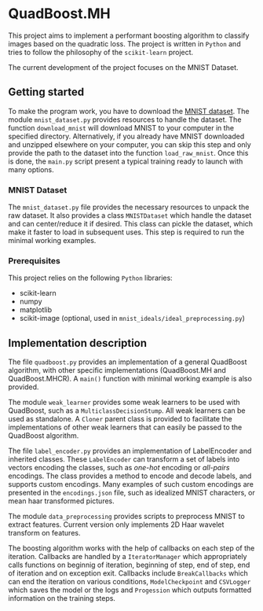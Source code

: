 # QuadBoost.MH

This project aims to implement a performant boosting algorithm to classify images based on the quadratic loss.
The project is written in `Python` and tries to follow the philosophy of the `scikit-learn` project.

The current development of the project focuses on the MNIST Dataset.

## Getting started

To make the program work, you have to download the [MNIST dataset](http://yann.lecun.com/exdb/mnist/).
The module `mnist_dataset.py` provides resources to handle the dataset.
The function `download_mnist` will download MNIST to your computer in the specified directory.
Alternatively, if you already have MNIST downloaded and unzipped elsewhere on your computer, you can skip this step and only provide the path to the dataset into the function `load_raw_mnist`.
Once this is done, the `main.py` script present a typical training ready to launch with many options.

### MNIST Dataset

The `mnist_dataset.py` file provides the necessary resources to unpack the raw dataset.
It also provides a class `MNISTDataset` which handle the dataset and can center/reduce it if desired.
This class can pickle the dataset, which make it faster to load in subsequent uses.
This step is required to run the minimal working examples.

### Prerequisites

This project relies on the following `Python` libraries:
- scikit-learn
- numpy
- matplotlib
- scikit-image (optional, used in `mnist_ideals/ideal_preprocessing.py`)

## Implementation description

The file `quadboost.py` provides an implementation of a general QuadBoost algorithm, with other specific implementations (QuadBoost.MH and QuadBoost.MHCR).
A `main()` function with minimal working example is also provided.

The module `weak_learner` provides some weak learners to be used with QuadBoost, such as a `MulticlassDecisionStump`.
All weak learners can be used as standalone.
A `Cloner` parent class is provided to facilitate the implementations of other weak learners that can easily be passed to the QuadBoost algorithm.

The file `label_encoder.py` provides an implementation of LabelEncoder and inherited classes.
These `LabelEncoder` can transform a set of labels into vectors encoding the classes, such as _one-hot_ encoding or _all-pairs_ encodings.
The class provides a method to encode and decode labels, and supports custom encodings.
Many examples of such custom encodings are presented in the `encodings.json` file, such as idealized MNIST characters, or mean haar transformed pictures.

The module `data_preprocessing` provides scripts to preprocess MNIST to extract features.
Current version only implements 2D Haar wavelet transform on features.

The boosting algorithm works with the help of callbacks on each step of the iteration.
Callbacks are handled by a `IteratorManager` which appropriately calls functions on beginnig of iteration, beginning of step, end of step, end of iteration and on exception exit.
Callbacks include `BreakCallbacks` which can end the iteration on various conditions, `ModelCheckpoint` and `CSVLogger` which saves the model or the logs and `Progession` which outputs formatted information on the training steps.
